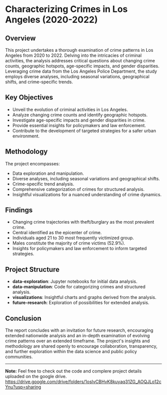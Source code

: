 # Characterizing Crimes in Los Angeles (2020-2022)

## Overview

This project undertakes a thorough examination of crime patterns in Los Angeles from 2020 to 2022. Delving into the intricacies of criminal activities, the analysis addresses critical questions about changing crime counts, geographic hotspots, age-specific impacts, and gender disparities. Leveraging crime data from the Los Angeles Police Department, the study employs diverse analyses, including seasonal variations, geographical shifts, and crime-specific trends.

## Key Objectives

- Unveil the evolution of criminal activities in Los Angeles.
- Analyze changing crime counts and identify geographic hotspots.
- Investigate age-specific impacts and gender disparities in crime.
- Provide essential insights for policymakers and law enforcement.
- Contribute to the development of targeted strategies for a safer urban environment.

## Methodology

The project encompasses:
- Data exploration and manipulation.
- Diverse analyses, including seasonal variations and geographical shifts.
- Crime-specific trend analysis.
- Comprehensive categorization of crimes for structured analysis.
- Insightful visualizations for a nuanced understanding of crime dynamics.

## Findings

- Changing crime trajectories with theft/burglary as the most prevalent crime.
- Central identified as the epicenter of crime.
- Individuals aged 21 to 30 most frequently victimized group.
- Males constitute the majority of crime victims (52.9%).
- Insights for policymakers and law enforcement to inform targeted strategies.

## Project Structure

- **data-exploration**: Jupyter notebooks for initial data analysis.
- **data-manipulation**: Code for categorizing crimes and structured analysis.
- **visualizations**: Insightful charts and graphs derived from the analysis.
- **future-research**: Exploration of possibilities for extended analysis.

## Conclusion

The report concludes with an invitation for future research, encouraging extended nationwide analysis and an in-depth examination of evolving crime patterns over an extended timeframe. The project's insights and methodology are shared openly to encourage collaboration, transparency, and further exploration within the data science and public policy communities.

---

**Note:** Feel free to check out the code and complere project details uploaded on the google drive.
https://drive.google.com/drive/folders/1osIvCBHvK8kuyaq31ZG_AOQJLo12cYnu?usp=sharing
